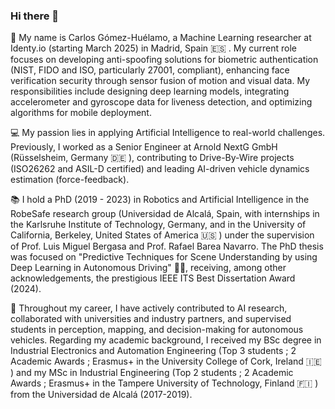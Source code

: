 ### Hi there 👋

🎩 My name is Carlos Gómez-Huélamo, a Machine Learning researcher at Identy.io (starting March 2025) in Madrid, Spain 🇪🇸 . My current role focuses on developing anti-spoofing solutions for biometric authentication (NIST, FIDO and ISO, particularly 27001, compliant), enhancing face verification security through sensor fusion of motion and visual data. My responsibilities include designing deep learning models, integrating accelerometer and gyroscope data for liveness detection, and optimizing algorithms for mobile deployment.

💻 My passion lies in applying Artificial Intelligence to real-world challenges. Previously, I worked as a Senior Engineer at Arnold NextG GmbH (Rüsselsheim, Germany 🇩🇪 ), contributing to Drive-By-Wire projects (ISO26262 and ASIL-D certified) and leading AI-driven vehicle dynamics estimation (force-feedback).

📚 I hold a PhD (2019 - 2023) in Robotics and Artificial Intelligence in the RobeSafe research group (Universidad de Alcalá, Spain, with internships in the Karlsruhe Institute of Technology, Germany, and in the University of California, Berkeley, United States of America 🇺🇸 ) under the supervision of Prof. Luis Miguel Bergasa and Prof. Rafael Barea Navarro. The PhD thesis was focused on "Predictive Techniques for Scene Understanding by using Deep Learning in Autonomous Driving" 🚗🤖, receiving, among other acknowledgements, the prestigious IEEE ITS Best Dissertation Award (2024). 

🏫 Throughout my career, I have actively contributed to AI research, collaborated with universities and industry partners, and supervised students in perception, mapping, and decision-making for autonomous vehicles. Regarding my academic background, I received my BSc degree in Industrial Electronics and Automation Engineering (Top 3 students ; 2 Academic Awards ; Erasmus+ in the University College of Cork, Ireland 🇮🇪 ) and my MSc in Industrial Engineering (Top 2 students ; 2 Academic Awards ; Erasmus+ in the Tampere University of Technology, Finland 🇫🇮 ) from the Universidad de Alcalá (2017-2019).

<!--
https://carlosgomezhuelamo.wordpress.com/

**Cram3r95/Cram3r95** is a ✨ _special_ ✨ repository because its `README.md` (this file) appears on your GitHub profile.

Here are some ideas to get you started:

- 🔭 I’m currently working on ...
- 🌱 I’m currently learning ...
- 👯 I’m looking to collaborate on ...
- 🤔 I’m looking for help with ...
- 💬 Ask me about ...
- 📫 How to reach me: ...
- 😄 Pronouns: ...
- ⚡ Fun fact: ...
-->
